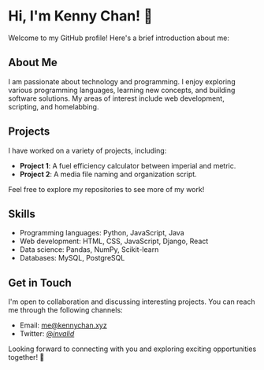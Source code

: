 # Hi, I'm Kenny Chan! 👋

Welcome to my GitHub profile! Here's a brief introduction about me:

## About Me
I am passionate about technology and programming. I enjoy exploring various programming languages, learning new concepts, and building software solutions. My areas of interest include web development, scripting, and homelabbing.

## Projects
I have worked on a variety of projects, including:

- **Project 1**: A fuel efficiency calculator between imperial and metric.
- **Project 2**: A media file naming and organization script.


Feel free to explore my repositories to see more of my work!

## Skills
- Programming languages: Python, JavaScript, Java
- Web development: HTML, CSS, JavaScript, Django, React
- Data science: Pandas, NumPy, Scikit-learn
- Databases: MySQL, PostgreSQL

## Get in Touch
I'm open to collaboration and discussing interesting projects. You can reach me through the following channels:

- Email: [me@kennychan.xyz](mailto:me@kennychan.xyz)
- Twitter: [@_invalid_](https://twitter.com/_invalid_)

Looking forward to connecting with you and exploring exciting opportunities together! 🚀
